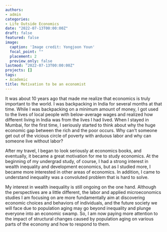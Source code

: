 ```yaml
---
authors:
- admin
categories:
- Life Outside Economics
date: "2022-07-13T00:00:00Z"
draft: false
featured: false
image:
  caption: 'Image credit: Yongjoon Youn'
  focal_point: ""
  placement: 2
  preview_only: false
lastmod: "2022-07-13T00:00:00Z"
projects: []
tags:
- Academic
title: Motivation to be an economist
---
```


It was about 10 years ago that made me realize that economics is truly important to the world. I was backpacking in India for several months at that time. While I was backpacking on a minimum amount of money, I got used to the lives of local people with below-average wages and realized how different living in India was from the lives I had lived. When I stayed in Mumbai, for the first time, I seriously started to think about why the huge economic gap between the rich and the poor occurs. Why can't someone get out of the vicious circle of poverty with arduous labor and why can someone live without labor?

After my travel, I began to look seriously at economics books, and eventually, it became a great motivation for me to study economics. At the beginning of my undergrad study, of course, I had a strong interest in wealth inequality and development economics, but as I studied more, I became more interested in other areas of economics. In addition, I came to understand inequality was a convoluted problem that is hard to solve. 

My interest in wealth inequality is still ongoing on the one hand. Although the perspectives are a little different, the labor and applied microeconomics studies I am focusing on are more fundamentally aim at discovering economic choices and behaviors of individuals, and the future society we will face due to population aging may go beyond inequality and plunge everyone into an economic swamp. So, I am now paying more attention to the impact of structural changes caused by population aging on various parts of the economy and how to respond to them. 

